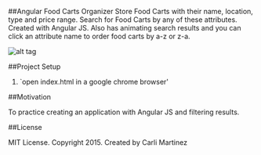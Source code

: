 ##Angular Food Carts Organizer
Store Food Carts with their name, location, type and price range. Search for Food Carts by any of these attributes. Created with Angular JS. Also has animating search results and you can click an attribute name to order food carts by a-z or z-a.

![alt tag](https://raw.github.com/csmartinez/Angular-Food-Carts/master/screenshot.png)

##Project Setup

1. `open index.html in a google chrome browser'



##Motivation

To practice creating an application with Angular JS and filtering results.

##License

MIT License. Copyright 2015. Created by Carli Martinez

